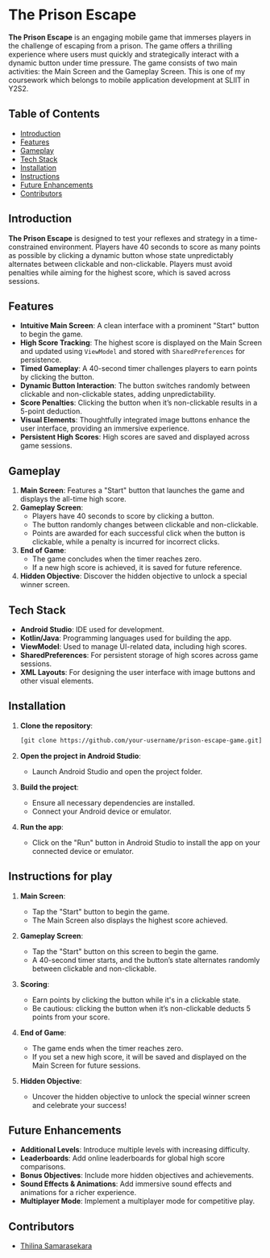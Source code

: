 # The Prison Escape

**The Prison Escape** is an engaging mobile game that immerses players in the challenge of escaping from a prison. The game offers a thrilling experience where users must quickly and strategically interact with a dynamic button under time pressure. The game consists of two main activities: the Main Screen and the Gameplay Screen. This is one of my coursework which belongs to mobile application development at SLIIT in Y2S2.

## Table of Contents
- [Introduction](#introduction)
- [Features](#features)
- [Gameplay](#gameplay)
- [Tech Stack](#tech-stack)
- [Installation](#installation)
- [Instructions](#instructions)
- [Future Enhancements](#future-enhancements)
- [Contributors](#contributors)

## Introduction

**The Prison Escape** is designed to test your reflexes and strategy in a time-constrained environment. Players have 40 seconds to score as many points as possible by clicking a dynamic button whose state unpredictably alternates between clickable and non-clickable. Players must avoid penalties while aiming for the highest score, which is saved across sessions.

## Features

- **Intuitive Main Screen**: A clean interface with a prominent "Start" button to begin the game.
- **High Score Tracking**: The highest score is displayed on the Main Screen and updated using `ViewModel` and stored with `SharedPreferences` for persistence.
- **Timed Gameplay**: A 40-second timer challenges players to earn points by clicking the button.
- **Dynamic Button Interaction**: The button switches randomly between clickable and non-clickable states, adding unpredictability.
- **Score Penalties**: Clicking the button when it’s non-clickable results in a 5-point deduction.
- **Visual Elements**: Thoughtfully integrated image buttons enhance the user interface, providing an immersive experience.
- **Persistent High Scores**: High scores are saved and displayed across game sessions.

## Gameplay

1. **Main Screen**: Features a "Start" button that launches the game and displays the all-time high score.
2. **Gameplay Screen**: 
   - Players have 40 seconds to score by clicking a button.
   - The button randomly changes between clickable and non-clickable.
   - Points are awarded for each successful click when the button is clickable, while a penalty is incurred for incorrect clicks.
3. **End of Game**: 
   - The game concludes when the timer reaches zero.
   - If a new high score is achieved, it is saved for future reference.
4. **Hidden Objective**: Discover the hidden objective to unlock a special winner screen.

## Tech Stack

- **Android Studio**: IDE used for development.
- **Kotlin/Java**: Programming languages used for building the app.
- **ViewModel**: Used to manage UI-related data, including high scores.
- **SharedPreferences**: For persistent storage of high scores across game sessions.
- **XML Layouts**: For designing the user interface with image buttons and other visual elements.

## Installation

1. **Clone the repository**:
    ```bash
    [git clone https://github.com/your-username/prison-escape-game.git](https://github.com/Th1l1na/The-Prison-Escape-mobile-Game)
    ```
2. **Open the project in Android Studio**:
   - Launch Android Studio and open the project folder.
   
3. **Build the project**:
   - Ensure all necessary dependencies are installed.
   - Connect your Android device or emulator.
   
4. **Run the app**:
   - Click on the "Run" button in Android Studio to install the app on your connected device or emulator.

## Instructions for play

1. **Main Screen**:
   - Tap the "Start" button to begin the game.
   - The Main Screen also displays the highest score achieved.

2. **Gameplay Screen**:
   - Tap the "Start" button on this screen to begin the game.
   - A 40-second timer starts, and the button’s state alternates randomly between clickable and non-clickable.

3. **Scoring**:
   - Earn points by clicking the button while it's in a clickable state.
   - Be cautious: clicking the button when it’s non-clickable deducts 5 points from your score.

4. **End of Game**:
   - The game ends when the timer reaches zero.
   - If you set a new high score, it will be saved and displayed on the Main Screen for future sessions.

5. **Hidden Objective**:
   - Uncover the hidden objective to unlock the special winner screen and celebrate your success!

## Future Enhancements

- **Additional Levels**: Introduce multiple levels with increasing difficulty.
- **Leaderboards**: Add online leaderboards for global high score comparisons.
- **Bonus Objectives**: Include more hidden objectives and achievements.
- **Sound Effects & Animations**: Add immersive sound effects and animations for a richer experience.
- **Multiplayer Mode**: Implement a multiplayer mode for competitive play.

## Contributors

- [Thilina Samarasekara](https://github.com/Th1l1na)
